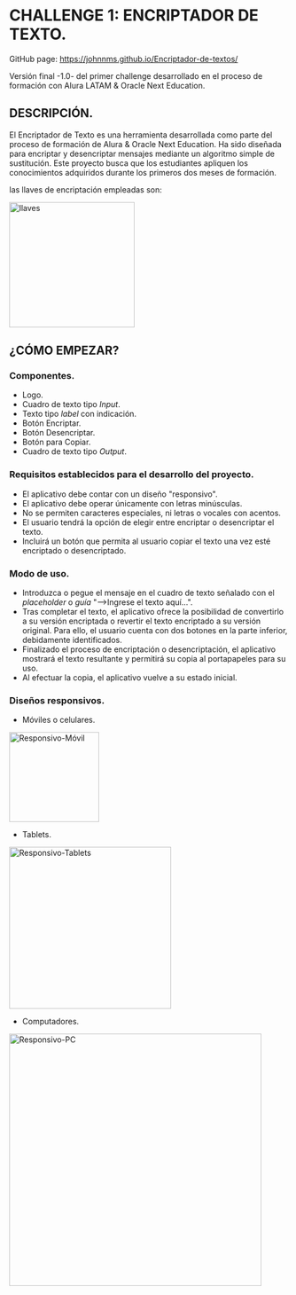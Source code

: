 
# CHALLENGE 1: ENCRIPTADOR DE TEXTO.
GitHub page: https://johnnms.github.io/Encriptador-de-textos/

Versión final -1.0- del primer challenge desarrollado en el proceso de formación con Alura LATAM & Oracle Next Education.

## DESCRIPCIÓN.
El Encriptador de Texto es una herramienta desarrollada como parte del proceso de formación de Alura & Oracle Next Education. 
Ha sido diseñada para encriptar y desencriptar mensajes mediante un algoritmo simple de sustitución. Este proyecto busca que
los estudiantes apliquen los conocimientos adquiridos durante los primeros dos meses de formación.

las llaves de encriptación empleadas son: 

<img width="226" alt="llaves" src="https://github.com/JohnnMS/Portafolio/assets/99614055/8edb9d77-e260-4768-81ef-243431584227">

## ¿CÓMO EMPEZAR?

### Componentes.
- Logo.
- Cuadro de texto tipo *Input*.
- Texto tipo *label* con indicación.
- Botón Encriptar.
- Botón Desencriptar.
- Botón para Copiar.
- Cuadro de texto tipo *Output*.

### Requisitos establecidos para el desarrollo del proyecto.
- El aplicativo debe contar con un diseño "responsivo".
- El aplicativo debe operar únicamente con letras minúsculas.
- No se permiten caracteres especiales, ni letras o vocales con acentos.
- El usuario tendrá la opción de elegir entre encriptar o desencriptar el texto.
- Incluirá un botón que permita al usuario copiar el texto una vez esté encriptado o desencriptado.
 
### Modo de uso.
- Introduzca o pegue el mensaje en el cuadro de texto señalado con el *placeholder* o *guía* "-->Ingrese el texto aquí...".
- Tras completar el texto, el aplicativo ofrece la posibilidad de convertirlo a su versión encriptada o revertir el texto
  encriptado a su versión original. Para ello, el usuario cuenta con dos botones en la parte inferior, debidamente identificados.
- Finalizado el proceso de encriptación o desencriptación, el aplicativo mostrará el texto resultante y permitirá su copia al portapapeles para su uso.
- Al efectuar la copia, el aplicativo vuelve a su estado inicial.

### Diseños responsivos.

- Móviles o celulares.

<img width="162" alt="Responsivo-Móvil" src="https://github.com/JohnnMS/Portafolio/assets/99614055/20b956ee-8642-4c9a-a4df-cef24d8de6b9">


- Tablets.

<img width="292" alt="Responsivo-Tablets" src="https://github.com/JohnnMS/Portafolio/assets/99614055/e16a3e67-d478-44a2-b9d6-9e6c3bd46848">


- Computadores.
  
<img width="455" alt="Responsivo-PC" src="https://github.com/JohnnMS/Portafolio/assets/99614055/1dd1be0e-fd5f-4350-bf07-67d02f47e2b3">

